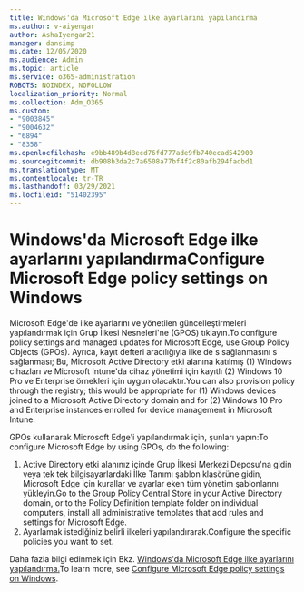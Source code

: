 ```yaml
---
title: Windows'da Microsoft Edge ilke ayarlarını yapılandırma
ms.author: v-aiyengar
author: AshaIyengar21
manager: dansimp
ms.date: 12/05/2020
ms.audience: Admin
ms.topic: article
ms.service: o365-administration
ROBOTS: NOINDEX, NOFOLLOW
localization_priority: Normal
ms.collection: Adm_O365
ms.custom:
- "9003845"
- "9004632"
- "6894"
- "8358"
ms.openlocfilehash: e9bb489b4d8ecd76fd777ade9fb740ecad542900
ms.sourcegitcommit: db908b3da2c7a6508a77bf4f2c80afb294fadbd1
ms.translationtype: MT
ms.contentlocale: tr-TR
ms.lasthandoff: 03/29/2021
ms.locfileid: "51402395"
---
```

# <a name="configure-microsoft-edge-policy-settings-on-windows"></a><span data-ttu-id="0955e-102">Windows'da Microsoft Edge ilke ayarlarını yapılandırma</span><span class="sxs-lookup"><span data-stu-id="0955e-102">Configure Microsoft Edge policy settings on Windows</span></span>

<span data-ttu-id="0955e-103">Microsoft Edge'de ilke ayarlarını ve yönetilen güncelleştirmeleri yapılandırmak için Grup İlkesi Nesneleri'ne (GPOS) tıklayın.</span><span class="sxs-lookup"><span data-stu-id="0955e-103">To configure policy settings and managed updates for Microsoft Edge, use Group Policy Objects (GPOs).</span></span> <span data-ttu-id="0955e-104">Ayrıca, kayıt defteri aracılığıyla ilke de s sağlanmasını s sağlanması; Bu, Microsoft Active Directory etki alanına katılmış (1) Windows cihazları ve Microsoft Intune'da cihaz yönetimi için kayıtlı (2) Windows 10 Pro ve Enterprise örnekleri için uygun olacaktır.</span><span class="sxs-lookup"><span data-stu-id="0955e-104">You can also provision policy through the registry; this would be appropriate for (1) Windows devices joined to a Microsoft Active Directory domain and for (2) Windows 10 Pro and Enterprise instances enrolled for device management in Microsoft Intune.</span></span>

<span data-ttu-id="0955e-105">GPOs kullanarak Microsoft Edge'i yapılandırmak için, şunları yapın:</span><span class="sxs-lookup"><span data-stu-id="0955e-105">To configure Microsoft Edge by using GPOs, do the following:</span></span>

1. <span data-ttu-id="0955e-106">Active Directory etki alanınız içinde Grup İlkesi Merkezi Deposu'na gidin veya tek tek bilgisayarlardaki İlke Tanımı şablon klasörüne gidin, Microsoft Edge için kurallar ve ayarlar eken tüm yönetim şablonlarını yükleyin.</span><span class="sxs-lookup"><span data-stu-id="0955e-106">Go to the Group Policy Central Store in your Active Directory domain, or to the Policy Definition template folder on individual computers, install all administrative templates that add rules and settings for Microsoft Edge.</span></span>
2. <span data-ttu-id="0955e-107">Ayarlamak istediğiniz belirli ilkeleri yapılandırarak.</span><span class="sxs-lookup"><span data-stu-id="0955e-107">Configure the specific policies you want to set.</span></span>

<span data-ttu-id="0955e-108">Daha fazla bilgi edinmek için Bkz. [Windows'da Microsoft Edge ilke ayarlarını yapılandırma.](https://go.microsoft.com/fwlink/?linkid=2135024)</span><span class="sxs-lookup"><span data-stu-id="0955e-108">To learn more, see [Configure Microsoft Edge policy settings on Windows](https://go.microsoft.com/fwlink/?linkid=2135024).</span></span>
